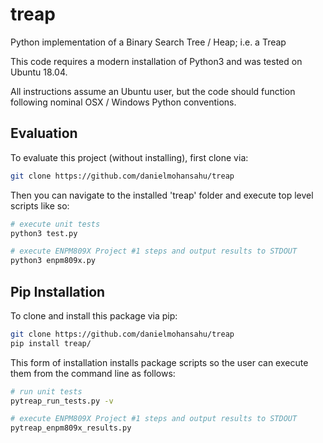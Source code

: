 # treap
Python implementation of a Binary Search Tree / Heap; i.e. a Treap

This code requires a modern installation of Python3 and was tested on Ubuntu 18.04.

All instructions assume an Ubuntu user, but the code should function following nominal OSX / Windows Python conventions.

## Evaluation

To evaluate this project (without installing), first clone via:

```bash
git clone https://github.com/danielmohansahu/treap
```

Then you can navigate to the installed 'treap' folder and execute top level scripts like so:
```bash
# execute unit tests
python3 test.py

# execute ENPM809X Project #1 steps and output results to STDOUT
python3 enpm809x.py
```



## Pip Installation

To clone and install this package via pip:

```bash
git clone https://github.com/danielmohansahu/treap
pip install treap/
```

This form of installation installs package scripts so the user can execute them from the command line as follows:

```bash
# run unit tests
pytreap_run_tests.py -v

# execute ENPM809X Project #1 steps and output results to STDOUT
pytreap_enpm809x_results.py
```

